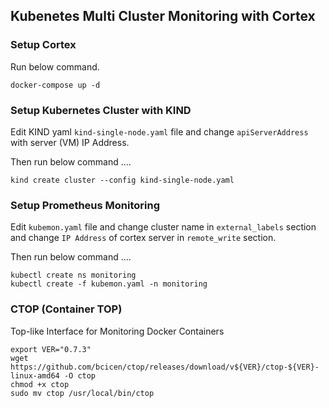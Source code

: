## Kubenetes Multi Cluster Monitoring with Cortex


### Setup Cortex

Run below command.

```docker-compose up -d```

### Setup Kubernetes Cluster with KIND

Edit KIND yaml ```kind-single-node.yaml``` file and change ```apiServerAddress``` with server (VM) IP Address.

Then run below command ....

```kind create cluster --config kind-single-node.yaml```

### Setup Prometheus Monitoring 

Edit ```kubemon.yaml``` file and change cluster name in ```external_labels``` section and change ```IP Address``` of cortex server in ```remote_write``` section.

Then run below command ....

```
kubectl create ns monitoring
kubectl create -f kubemon.yaml -n monitoring
```

### CTOP (Container TOP)
Top-like Interface for Monitoring Docker Containers

```
export VER="0.7.3"
wget https://github.com/bcicen/ctop/releases/download/v${VER}/ctop-${VER}-linux-amd64 -O ctop
chmod +x ctop
sudo mv ctop /usr/local/bin/ctop
```
